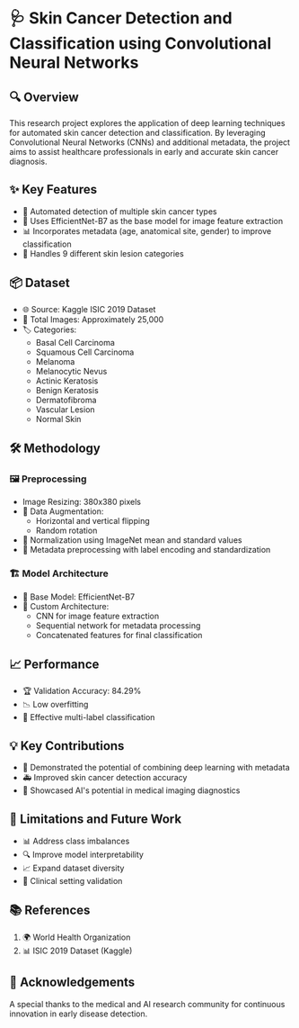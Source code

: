 # 🩺 Skin Cancer Detection and Classification using Convolutional Neural Networks

## 🔍 Overview

This research project explores the application of deep learning techniques for automated skin cancer detection and classification. By leveraging Convolutional Neural Networks (CNNs) and additional metadata, the project aims to assist healthcare professionals in early and accurate skin cancer diagnosis.

## ✨ Key Features

- 🤖 Automated detection of multiple skin cancer types
- 🧠 Uses EfficientNet-B7 as the base model for image feature extraction
- 📊 Incorporates metadata (age, anatomical site, gender) to improve classification
- 🏥 Handles 9 different skin lesion categories

## 📦 Dataset

- 🌐 Source: Kaggle ISIC 2019 Dataset
- 📸 Total Images: Approximately 25,000
- 🏷️ Categories:
  - Basal Cell Carcinoma
  - Squamous Cell Carcinoma
  - Melanoma
  - Melanocytic Nevus
  - Actinic Keratosis
  - Benign Keratosis
  - Dermatofibroma
  - Vascular Lesion
  - Normal Skin

## 🛠️ Methodology

### 🖼️ Preprocessing
- Image Resizing: 380x380 pixels
- 🔄 Data Augmentation: 
  - Horizontal and vertical flipping
  - Random rotation
- 📐 Normalization using ImageNet mean and standard values
- 🧮 Metadata preprocessing with label encoding and standardization

### 🏗️ Model Architecture
- 🚀 Base Model: EfficientNet-B7
- 🔬 Custom Architecture:
  - CNN for image feature extraction
  - Sequential network for metadata processing
  - Concatenated features for final classification

## 📈 Performance

- 🏆 Validation Accuracy: 84.29%
- 📉 Low overfitting
- 🎯 Effective multi-label classification

## 💡 Key Contributions

- 🤝 Demonstrated the potential of combining deep learning with metadata
- 🚑 Improved skin cancer detection accuracy
- 🌟 Showcased AI's potential in medical imaging diagnostics

## 🔬 Limitations and Future Work

- 📊 Address class imbalances
- 🔍 Improve model interpretability
- 📈 Expand dataset diversity
- 🏥 Clinical setting validation

## 📚 References

1. 🌍 World Health Organization
2. 📊 ISIC 2019 Dataset (Kaggle)

## 🙏 Acknowledgements

A special thanks to the medical and AI research community for continuous innovation in early disease detection.
